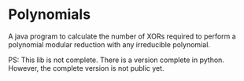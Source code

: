 Polynomials
===========

A java program to calculate the number of XORs required to perform a polynomial modular reduction with any irreducible polynomial.  


PS: This lib is not complete. There is a version complete in python. However, the complete version is not public yet. 
